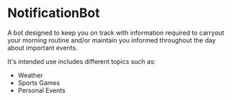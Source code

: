 # NotificationBot
A bot designed to keep you on track with information required to carryout your morning routine and/or maintain you informed throughout the day about important events.

It's intended use includes different topics such as:
* Weather
* Sports Games
* Personal Events